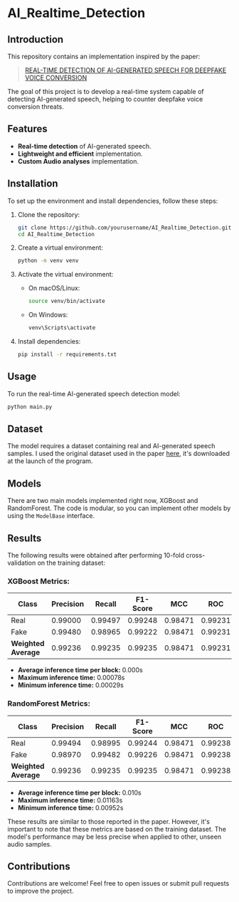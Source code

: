 # AI_Realtime_Detection

## Introduction

This repository contains an implementation inspired by the paper:

> [REAL-TIME DETECTION OF AI-GENERATED SPEECH FOR DEEPFAKE VOICE CONVERSION](https://arxiv.org/pdf/2308.12734v1)

The goal of this project is to develop a real-time system capable of detecting AI-generated speech, helping to counter deepfake voice conversion threats.

## Features
- **Real-time detection** of AI-generated speech.
- **Lightweight and efficient** implementation.
- **Custom Audio analyses** implementation.

## Installation

To set up the environment and install dependencies, follow these steps:

1. Clone the repository:
   ```sh
   git clone https://github.com/yourusername/AI_Realtime_Detection.git
   cd AI_Realtime_Detection
   ```

2. Create a virtual environment:
   ```sh
   python -m venv venv
   ```

3. Activate the virtual environment:
   - On macOS/Linux:
     ```sh
     source venv/bin/activate
     ```
   - On Windows:
     ```sh
     venv\Scripts\activate
     ```

4. Install dependencies:
   ```sh
   pip install -r requirements.txt
   ```

## Usage

To run the real-time AI-generated speech detection model:

```sh
python main.py
```

## Dataset

The model requires a dataset containing real and AI-generated speech samples. I used the original dataset used in the paper [here](https://www.kaggle.com/datasets/birdy654/deep-voice-deepfake-voice-recognition), it's downloaded at the launch of the program.

## Models

There are two main models implemented right now, XGBoost and RandomForest. The code is modular, so you can implement other models by using the `ModelBase` interface.

## Results

The following results were obtained after performing 10-fold cross-validation on the training dataset:

### XGBoost Metrics:

| Class  | Precision | Recall  | F1-Score | MCC    | ROC    |
|--------|-----------|--------|----------|--------|--------|
| Real   | 0.99000  | 0.99497 | 0.99248  | 0.98471 | 0.99231 |
| Fake   | 0.99480  | 0.98965 | 0.99222  | 0.98471 | 0.99231 |
| **Weighted Average** | 0.99236  | 0.99235 | 0.99235  | 0.98471 | 0.99231 |

- **Average inference time per block:** 0.000s  
- **Maximum inference time:** 0.00078s  
- **Minimum inference time:** 0.00029s  

### RandomForest Metrics:

| Class  | Precision | Recall  | F1-Score | MCC    | ROC    |
|--------|-----------|--------|----------|--------|--------|
| Real   | 0.99494  | 0.98995 | 0.99244  | 0.98471 | 0.99238 |
| Fake   | 0.98970  | 0.99482 | 0.99226  | 0.98471 | 0.99238 |
| **Weighted Average** | 0.99236  | 0.99235 | 0.99235  | 0.98471 | 0.99238 |

- **Average inference time per block:** 0.010s  
- **Maximum inference time:** 0.01163s  
- **Minimum inference time:** 0.00952s  

These results are similar to those reported in the paper. However, it's important to note that these metrics are based on the training dataset. The model's performance may be less precise when applied to other, unseen audio samples.

## Contributions

Contributions are welcome! Feel free to open issues or submit pull requests to improve the project.

